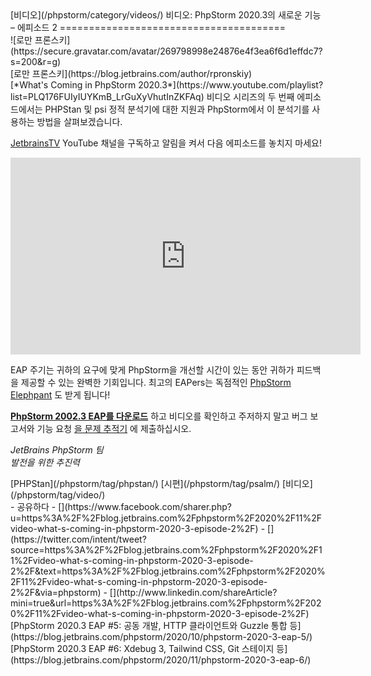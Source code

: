 <div class="content">[비디오](/phpstorm/category/videos/) 비디오: PhpStorm 2020.3의 새로운 기능 – 에피소드 2 
=======================================

<div class="post-info">![로만 프론스키](https://secure.gravatar.com/avatar/269798998e24876e4f3ea6f6d1effdc7?s=200&r=g)<div class="post-info__text"> [로만 프론스키](https://blog.jetbrains.com/author/rpronskiy) <time class="publish-date" data-day="05" data-month="11" data-year="2020" datetime="2020-11-05"></time></div></div> [*What's Coming in PhpStorm 2020.3*](https://www.youtube.com/playlist?list=PLQ176FUIyIUYKmB_LrGuXyVhutInZKFAq) 비디오 시리즈의 두 번째 에피소드에서는 PHPStan 및 psi 정적 분석기에 대한 지원과 PhpStorm에서 이 분석기를 사용하는 방법을 살펴보겠습니다.

 [JetbrainsTV](https://www.youtube.com/user/JetBrainsTV) YouTube 채널을 구독하고 알림을 켜서 다음 에피소드를 놓치지 마세요!

<iframe allow="accelerometer; autoplay; clipboard-write; encrypted-media; gyroscope; picture-in-picture" allowfullscreen="" frameborder="0" height="315" src="https://www.youtube.com/embed/rkGZ2ngBTRE" width="560"></iframe>

 EAP 주기는 귀하의 요구에 맞게 PhpStorm을 개선할 시간이 있는 동안 귀하가 피드백을 제공할 수 있는 완벽한 기회입니다. 최고의 EAPers는 독점적인 [PhpStorm Elephpant](https://twitter.com/derickr/status/1318231940810608645) 도 받게 됩니다!

 [**PhpStorm 2002.3 EAP를 다운로드**](https://www.jetbrains.com/phpstorm/nextversion/) 하고 비디오를 확인하고 주저하지 말고 버그 보고서와 기능 요청 [을 문제 추적기](https://youtrack.jetbrains.com/issues/WI) 에 제출하십시오.

 *JetBrains PhpStorm 팀*  
 *발전을 위한 추진력*

<div class="content__row"><div class="tag-list"> [PHPStan](/phpstorm/tag/phpstan/) [시편](/phpstorm/tag/psalm/) [비디오](/phpstorm/tag/video/)</div>- <span>공유하다</span>
- [](https://www.facebook.com/sharer.php?u=https%3A%2F%2Fblog.jetbrains.com%2Fphpstorm%2F2020%2F11%2Fvideo-what-s-coming-in-phpstorm-2020-3-episode-2%2F)
- [](https://twitter.com/intent/tweet?source=https%3A%2F%2Fblog.jetbrains.com%2Fphpstorm%2F2020%2F11%2Fvideo-what-s-coming-in-phpstorm-2020-3-episode-2%2F&text=https%3A%2F%2Fblog.jetbrains.com%2Fphpstorm%2F2020%2F11%2Fvideo-what-s-coming-in-phpstorm-2020-3-episode-2%2F&via=phpstorm)
- [](http://www.linkedin.com/shareArticle?mini=true&url=https%3A%2F%2Fblog.jetbrains.com%2Fphpstorm%2F2020%2F11%2Fvideo-what-s-coming-in-phpstorm-2020-3-episode-2%2F)

</div><div class="content__pagination"> [PhpStorm 2020.3 EAP #5: 공동 개발, HTTP 클라이언트와 Guzzle 통합 등](https://blog.jetbrains.com/phpstorm/2020/10/phpstorm-2020-3-eap-5/) [PhpStorm 2020.3 EAP #6: Xdebug 3, Tailwind CSS, Git 스테이지 등](https://blog.jetbrains.com/phpstorm/2020/11/phpstorm-2020-3-eap-6/)</div></div><div class="container comments-container"><div class="content"><div id="remark42"></div></div></div>
